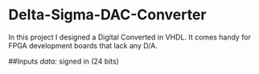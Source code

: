 # Delta-Sigma-DAC-Converter

In this project I designed a Digital Converted in VHDL. It comes handy for FPGA development boards that lack any D/A.

##Inputs
*data:* signed in (24 bits)  
